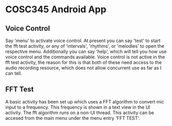 # COSC345 Android App

## Voice Control

Say 'menu' to activate voice control. At present you can say 'test' to start the fft test activity, or any of 'intervals', 'rhythms', or 'melodies' to open the respective menu. Additionally you can say 'help', which will tell you how use voice control and the commands available. Voice control is not active in the fft test activity, the reason for this is that both of these need access to the audio recording resource, which does not allow concurrent use as far as I can tell.

## FFT Test

A basic activity has been set up which uses a FFT algorithm to convert mic input to a frequency. This frequency is shown in a text view in the UI activity. The fft algorithm runs on a non-UI thread. This activity can be accesed from the main menu under the menu entry 'FFT TEST'.

